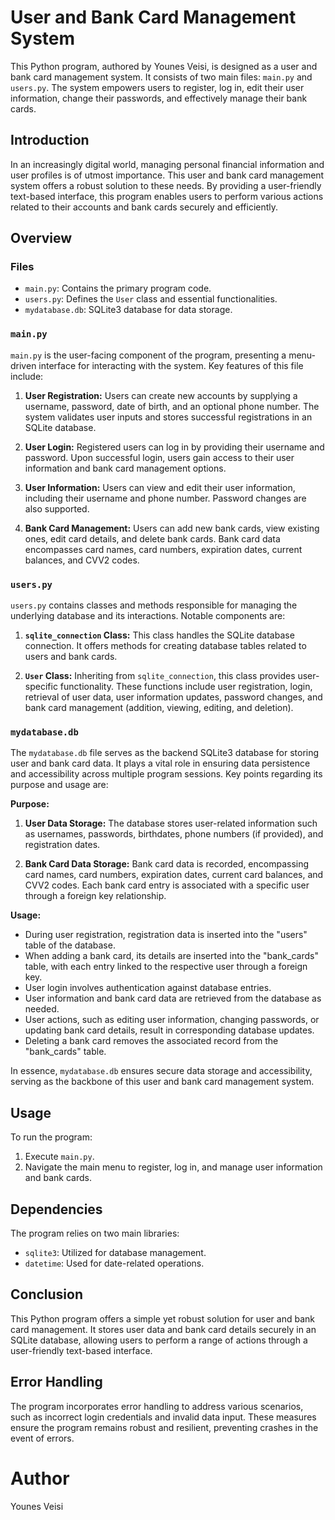 # User and Bank Card Management System

This Python program, authored by Younes Veisi, is designed as a user and bank card management system. It consists of two main files: `main.py` and `users.py`. The system empowers users to register, log in, edit their user information, change their passwords, and effectively manage their bank cards.

## Introduction

In an increasingly digital world, managing personal financial information and user profiles is of utmost importance. This user and bank card management system offers a robust solution to these needs. By providing a user-friendly text-based interface, this program enables users to perform various actions related to their accounts and bank cards securely and efficiently.

## Overview

### Files
- `main.py`: Contains the primary program code.
- `users.py`: Defines the `User` class and essential functionalities.
- `mydatabase.db`: SQLite3 database for data storage.

### `main.py`

`main.py` is the user-facing component of the program, presenting a menu-driven interface for interacting with the system. Key features of this file include:

1. **User Registration:** Users can create new accounts by supplying a username, password, date of birth, and an optional phone number. The system validates user inputs and stores successful registrations in an SQLite database.

2. **User Login:** Registered users can log in by providing their username and password. Upon successful login, users gain access to their user information and bank card management options.

3. **User Information:** Users can view and edit their user information, including their username and phone number. Password changes are also supported.

4. **Bank Card Management:** Users can add new bank cards, view existing ones, edit card details, and delete bank cards. Bank card data encompasses card names, card numbers, expiration dates, current balances, and CVV2 codes.

### `users.py`

`users.py` contains classes and methods responsible for managing the underlying database and its interactions. Notable components are:

1. **`sqlite_connection` Class:** This class handles the SQLite database connection. It offers methods for creating database tables related to users and bank cards.

2. **`User` Class:** Inheriting from `sqlite_connection`, this class provides user-specific functionality. These functions include user registration, login, retrieval of user data, user information updates, password changes, and bank card management (addition, viewing, editing, and deletion).

### `mydatabase.db`

The `mydatabase.db` file serves as the backend SQLite3 database for storing user and bank card data. It plays a vital role in ensuring data persistence and accessibility across multiple program sessions. Key points regarding its purpose and usage are:

**Purpose:**

1. **User Data Storage:** The database stores user-related information such as usernames, passwords, birthdates, phone numbers (if provided), and registration dates.

2. **Bank Card Data Storage:** Bank card data is recorded, encompassing card names, card numbers, expiration dates, current card balances, and CVV2 codes. Each bank card entry is associated with a specific user through a foreign key relationship.

**Usage:**

- During user registration, registration data is inserted into the "users" table of the database.
- When adding a bank card, its details are inserted into the "bank_cards" table, with each entry linked to the respective user through a foreign key.
- User login involves authentication against database entries.
- User information and bank card data are retrieved from the database as needed.
- User actions, such as editing user information, changing passwords, or updating bank card details, result in corresponding database updates.
- Deleting a bank card removes the associated record from the "bank_cards" table.

In essence, `mydatabase.db` ensures secure data storage and accessibility, serving as the backbone of this user and bank card management system.

## Usage

To run the program:

1. Execute `main.py`.
2. Navigate the main menu to register, log in, and manage user information and bank cards.

## Dependencies

The program relies on two main libraries:

- `sqlite3`: Utilized for database management.
- `datetime`: Used for date-related operations.

## Conclusion

This Python program offers a simple yet robust solution for user and bank card management. It stores user data and bank card details securely in an SQLite database, allowing users to perform a range of actions through a user-friendly text-based interface.

## Error Handling

The program incorporates error handling to address various scenarios, such as incorrect login credentials and invalid data input. These measures ensure the program remains robust and resilient, preventing crashes in the event of errors.



# Author
Younes Veisi
